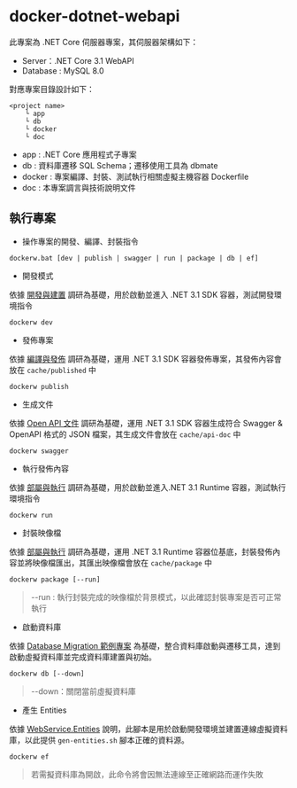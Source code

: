# docker-dotnet-webapi

此專案為 .NET Core 伺服器專案，其伺服器架構如下：

+ Server：.NET Core 3.1 WebAPI
+ Database : MySQL 8.0

對應專案目錄設計如下：

```
<project name>
    └ app
    └ db
    └ docker
    └ doc
```

+ app : .NET Core 應用程式子專案
+ db : 資料庫遷移 SQL Schema；遷移使用工具為 dbmate
+ docker : 專案編譯、封裝、測試執行相關虛擬主機容器 Dockerfile
+ doc : 本專案調言與技術說明文件

## 執行專案

+ 操作專案的開發、編譯、封裝指令

```
dockerw.bat [dev | publish | swagger | run | package | db | ef]
```

+ 開發模式

依據 [開發與建置](./doc/dotnet-documnet.md#建置與開發) 調研為基礎，用於啟動並進入 .NET 3.1 SDK 容器，測試開發環境指令

```
dockerw dev
```

+ 發佈專案

依據 [編譯與發佈](./doc/dotnet-documnet.md#編譯與發佈) 調研為基礎，運用 .NET 3.1 SDK 容器發佈專案，其發佈內容會放在 ```cache/published``` 中

```
dockerw publish
```

+ 生成文件

依據 [Open API 文件](./doc/dotnet-documnet.md#Open-API-文件) 調研為基礎，運用 .NET 3.1 SDK 容器生成符合 Swagger & OpenAPI 格式的 JSON 檔案，其生成文件會放在 ```cache/api-doc``` 中

```
dockerw swagger
```

+ 執行發佈內容

依據 [部屬與執行](./doc/dotnet-documnet.md#Open-API-文件) 調研為基礎，用於啟動並進入.NET 3.1 Runtime 容器，測試執行環境指令

```
dockerw run
```

+ 封裝映像檔

依據 [部屬與執行](./doc/dotnet-documnet.md#Open-API-文件) 調研為基礎，運用 .NET 3.1 Runtime 容器位基底，封裝發佈內容並將映像檔匯出，其匯出映像檔會放在 ```cache/package``` 中

```
dockerw package [--run]
```
> --run : 執行封裝完成的映像檔於背景模式，以此確認封裝專案是否可正常執行

+ 啟動資料庫

依據 [Database Migration 範例專案](https://github.com/eastmoon/tutorial-database-dbmate) 為基礎，整合資料庫啟動與遷移工具，達到啟動虛擬資料庫並完成資料庫建置與初始。

```
dockerw db [--down]
```
> --down：關閉當前虛擬資料庫

+ 產生 Entities

依據 [WebService.Entities](./app/WebService.Entities/readme.md) 說明，此腳本是用於啟動開發環境並建置連線虛擬資料庫，以此提供 ```gen-entities.sh``` 腳本正確的資料源。

```
dockerw ef
```
> 若需擬資料庫為開啟，此命令將會因無法連線至正確網路而運作失敗
